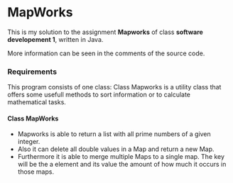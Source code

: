 # MapWorks

This is my solution to the assignment **Mapworks** of class **software developement 1**, written in Java.

More information can be seen in the comments of the source code.

### Requirements

This program consists of one class: Class Mapworks is a utility class that offers some usefull methods to sort information or to calculate mathematical tasks.

#### Class MapWorks

- Mapworks is able to return a list with all prime numbers of a given integer. 
- Also it can delete all double values in a Map and return a new Map. 
- Furthermore it is able to merge multiple Maps to a single map. The key will be the a element and its value the amount of how much it occurs in those maps.
